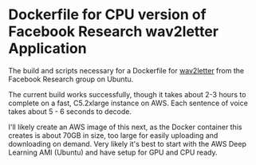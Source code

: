 # Dockerfile for CPU version of Facebook Research wav2letter Application

The build and scripts necessary for a Dockerfile for [wav2letter](https://github.com/facebookresearch/wav2letter) from the Facebook Research group on Ubuntu.

The current build works successfully, though it takes about 2-3 hours to complete on a fast, C5.2xlarge instance on AWS. Each sentence of voice takes about 5 - 6 seconds to decode.

I'll likely create an AWS image of this next, as the Docker container this creates is about 70GB in size, too large for easily uploading and downloading on demand. Very likely it's best to start with the AWS Deep Learning AMI (Ubuntu) and have setup for GPU and CPU ready.
